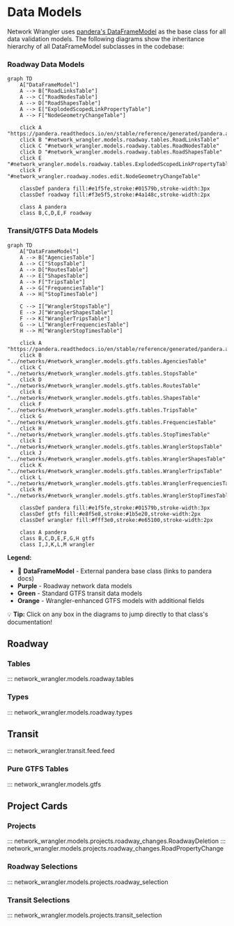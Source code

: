 # Data Models

Network Wrangler uses [pandera's DataFrameModel](https://pandera.readthedocs.io/en/stable/reference/generated/pandera.api.pandas.model.DataFrameModel.html) as the base class for all data validation models. The following diagrams show the inheritance hierarchy of all DataFrameModel subclasses in the codebase:

### Roadway Data Models

```mermaid
graph TD
    A["DataFrameModel"]
    A --> B["RoadLinksTable"]
    A --> C["RoadNodesTable"]
    A --> D["RoadShapesTable"]
    A --> E["ExplodedScopedLinkPropertyTable"]
    A --> F["NodeGeometryChangeTable"]
    
    click A "https://pandera.readthedocs.io/en/stable/reference/generated/pandera.api.pandas.model.DataFrameModel.html"
    click B "#network_wrangler.models.roadway.tables.RoadLinksTable"
    click C "#network_wrangler.models.roadway.tables.RoadNodesTable"
    click D "#network_wrangler.models.roadway.tables.RoadShapesTable"
    click E "#network_wrangler.models.roadway.tables.ExplodedScopedLinkPropertyTable"
    click F "#network_wrangler.roadway.nodes.edit.NodeGeometryChangeTable"
    
    classDef pandera fill:#e1f5fe,stroke:#01579b,stroke-width:3px
    classDef roadway fill:#f3e5f5,stroke:#4a148c,stroke-width:2px
    
    class A pandera
    class B,C,D,E,F roadway
```

### Transit/GTFS Data Models

```mermaid
graph TD
    A["DataFrameModel"]
    A --> B["AgenciesTable"]
    A --> C["StopsTable"]
    A --> D["RoutesTable"]
    A --> E["ShapesTable"]
    A --> F["TripsTable"]
    A --> G["FrequenciesTable"]
    A --> H["StopTimesTable"]
    
    C --> I["WranglerStopsTable"]
    E --> J["WranglerShapesTable"]
    F --> K["WranglerTripsTable"]
    G --> L["WranglerFrequenciesTable"]
    H --> M["WranglerStopTimesTable"]
    
    click A "https://pandera.readthedocs.io/en/stable/reference/generated/pandera.api.pandas.model.DataFrameModel.html"
    click B "../networks/#network_wrangler.models.gtfs.tables.AgenciesTable"
    click C "../networks/#network_wrangler.models.gtfs.tables.StopsTable"
    click D "../networks/#network_wrangler.models.gtfs.tables.RoutesTable"
    click E "../networks/#network_wrangler.models.gtfs.tables.ShapesTable"
    click F "../networks/#network_wrangler.models.gtfs.tables.TripsTable"
    click G "../networks/#network_wrangler.models.gtfs.tables.FrequenciesTable"
    click H "../networks/#network_wrangler.models.gtfs.tables.StopTimesTable"
    click I "../networks/#network_wrangler.models.gtfs.tables.WranglerStopsTable"
    click J "../networks/#network_wrangler.models.gtfs.tables.WranglerShapesTable"
    click K "../networks/#network_wrangler.models.gtfs.tables.WranglerTripsTable"
    click L "../networks/#network_wrangler.models.gtfs.tables.WranglerFrequenciesTable"
    click M "../networks/#network_wrangler.models.gtfs.tables.WranglerStopTimesTable"
    
    classDef pandera fill:#e1f5fe,stroke:#01579b,stroke-width:3px
    classDef gtfs fill:#e8f5e8,stroke:#1b5e20,stroke-width:2px
    classDef wrangler fill:#fff3e0,stroke:#e65100,stroke-width:2px
    
    class A pandera
    class B,C,D,E,F,G,H gtfs
    class I,J,K,L,M wrangler
```

**Legend:**
- 🔗 **DataFrameModel** - External pandera base class (links to pandera docs)
- **Purple** - Roadway network data models  
- **Green** - Standard GTFS transit data models
- **Orange** - Wrangler-enhanced GTFS models with additional fields

💡 **Tip:** Click on any box in the diagrams to jump directly to that class's documentation!

## Roadway

### Tables

::: network_wrangler.models.roadway.tables

### Types

::: network_wrangler.models.roadway.types

## Transit

::: network_wrangler.transit.feed.feed

### Pure GTFS Tables

::: network_wrangler.models.gtfs

## Project Cards

### Projects

::: network_wrangler.models.projects.roadway_changes.RoadwayDeletion
::: network_wrangler.models.projects.roadway_changes.RoadPropertyChange

### Roadway Selections

::: network_wrangler.models.projects.roadway_selection

### Transit Selections

::: network_wrangler.models.projects.transit_selection

